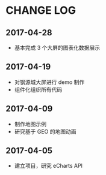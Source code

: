 # CHANGE LOG

## 2017-04-28
- 基本完成 3 个大屏的图表化数据展示

## 2017-04-19
- 对钢源城大屏进行 demo 制作
- 组件化组织所有代码

## 2017-04-09
- 制作地图示例
- 研究基于 GEO 的地图动画

## 2017-04-05
- 建立项目，研究 eCharts API
